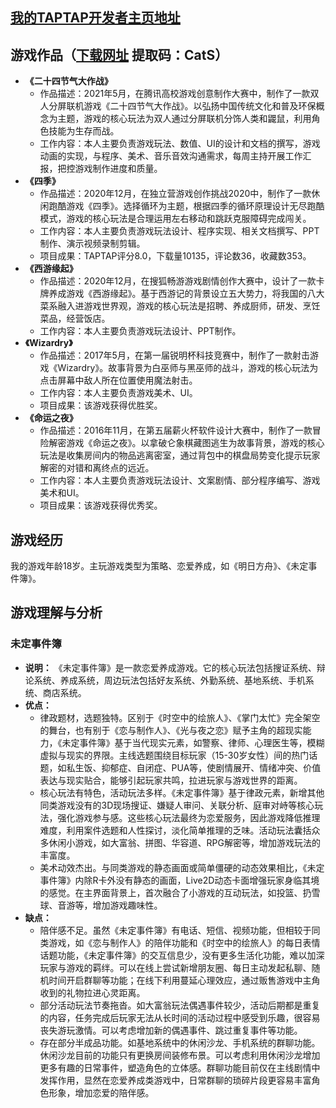 ## **[我的TAPTAP开发者主页地址](https://www.taptap.com/developer/91292)**
## 游戏作品（[下载网址](链接：https://pan.baidu.com/s/1EcYadeTp1MJnmWMjrw4xJQ)     提取码：CatS）
* **《二十四节气大作战》**
    + 作品描述：2021年5月，在腾讯高校游戏创意制作大赛中，制作了一款双人分屏联机游戏《二十四节气大作战》。以弘扬中国传统文化和普及环保概念为主题，游戏的核心玩法为双人通过分屏联机分饰人类和鼹鼠，利用角色技能为生存而战。
    + 工作内容：本人主要负责游戏玩法、数值、UI的设计和文档的撰写，游戏动画的实现，与程序、美术、音乐音效沟通需求，每周主持开展工作汇报，把控游戏制作进度和质量。
* **《四季》**
    + 作品描述：2020年12月，在独立营游戏创作挑战2020中，制作了一款休闲跑酷游戏《四季》。选择循环为主题，根据四季的循环原理设计无尽跑酷模式，游戏的核心玩法是合理运用左右移动和跳跃克服障碍完成闯关。
    + 工作内容：本人主要负责游戏玩法设计、程序实现、相关文档撰写、PPT制作、演示视频录制剪辑。
    + 项目成果：TAPTAP评分8.0，下载量10135，评论数36，收藏数353。
* **《西游缘起》**
    + 作品描述：2020年12月，在搜狐畅游游戏剧情创作大赛中，设计了一款卡牌养成游戏《西游缘起》。基于西游记的背景设立五大势力，将我国的八大菜系融入进游戏世界观，游戏的核心玩法是招聘、养成厨师，研发、烹饪菜品，经营饭店。
    + 工作内容：本人主要负责游戏玩法设计、PPT制作。
* **《Wizardry》**
    + 作品描述：2017年5月，在第一届锐明杯科技竞赛中，制作了一款射击游戏《Wizardry》。故事背景为白巫师与黑巫师的战斗，游戏的核心玩法为点击屏幕中敌人所在位置使用魔法射击。
    + 工作内容：本人主要负责游戏美术、UI。
    + 项目成果：该游戏获得优胜奖。
* **《命运之夜》**
    + 作品描述：2016年11月，在第五届薪火杯软件设计大赛中，制作了一款冒险解密游戏《命运之夜》。以拿破仑象棋藏图逃生为故事背景，游戏的核心玩法是收集房间内的物品逃离密室，通过背包中的棋盘局势变化提示玩家解密的对错和离终点的远近。
    + 工作内容：本人主要负责游戏玩法设计、文案剧情、部分程序编写、游戏美术和UI。
    + 项目成果：该游戏获得优秀奖。
## 游戏经历
我的游戏年龄18岁。主玩游戏类型为策略、恋爱养成，如《明日方舟》、《未定事件簿》。
## 游戏理解与分析
### 未定事件簿
* **说明：** 《未定事件簿》是一款恋爱养成游戏。它的核心玩法包括搜证系统、辩论系统、养成系统，周边玩法包括好友系统、外勤系统、基地系统、手机系统、商店系统。
* **优点：**
    + 律政题材，选题独特。区别于《时空中的绘旅人》、《掌门太忙》完全架空的舞台，也有别于《恋与制作人》、《光与夜之恋》赋予主角的超现实能力，《未定事件簿》基于当代现实元素，如警察、律师、心理医生等，模糊虚拟与现实的界限。主线选题围绕目标玩家（15-30岁女性）间的热门话题，如私生饭、抑郁症、自闭症、PUA等，使剧情展开、情绪冲突、价值表达与现实贴合，能够引起玩家共鸣，拉进玩家与游戏世界的距离。
    + 核心玩法有特色，活动玩法多样。《未定事件簿》基于律政元素，新增其他同类游戏没有的3D现场搜证、嫌疑人审问、关联分析、庭审对峙等核心玩法，强化游戏参与感。这些核心玩法最终为恋爱服务，因此游戏降低推理难度，利用案件选题和人性探讨，淡化简单推理的乏味。活动玩法囊括众多休闲小游戏，如大富翁、拼图、华容道、RPG解密等，增加游戏玩法的丰富度。
    + 美术动效杰出。与同类游戏的静态画面或简单僵硬的动态效果相比，《未定事件簿》内除R卡外没有静态的画面，Live2D动态卡面增强玩家身临其境的感觉。在主界面背景上，首次融合了小游戏的互动玩法，如投篮、扔雪球、音游等，增加游戏趣味性。
* **缺点：**
    + 陪伴感不足。虽然《未定事件簿》有电话、短信、视频功能，但相较于同类游戏，如《恋与制作人》的陪伴功能和《时空中的绘旅人》的每日表情话题功能，《未定事件簿》的交互信息少，没有更多生活化功能，难以加深玩家与游戏的羁绊。可以在线上尝试新增朋友圈、每日主动发起私聊、随机时间开启群聊等功能；在线下利用蔓延心理效应，通过贩售游戏中主角收到的礼物拉进心灵距离。
    + 部分活动玩法节奏拖沓。如大富翁玩法偶遇事件较少，活动后期都是重复的内容，任务完成后玩家无法从长时间的活动过程中感受到乐趣，很容易丧失游玩激情。可以考虑增加新的偶遇事件、跳过重复事件等功能。
    + 存在部分半成品功能。如基地系统中的休闲沙龙、手机系统的群聊功能。休闲沙龙目前的功能只有更换房间装修布景。可以考虑利用休闲沙龙增加更多有趣的日常事件，塑造角色的立体感。群聊功能目前仅在主线剧情中发挥作用，显然在恋爱养成类游戏中，日常群聊的琐碎片段更容易丰富角色形象，增加恋爱的陪伴感。

